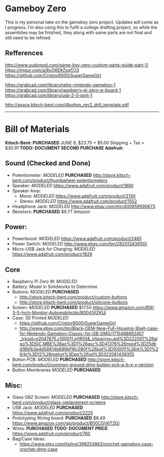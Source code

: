 # Gameboy Zero

This is my personal take on the gameboy zero project. Updates will come as I progress.
I'm also using this to fulfil a college drafting project, so while the assemblies may be finished, they along with some parts are not final and still need to be refined.

## Refferences
http://www.sudomod.com/game-boy-zero-custom-parts-guide-part-1/
https://imgur.com/a/8uO6E#Zyqf7J3
https://github.com/Cristov9000/SuperGameGirl

https://grabcad.com/library/retro-nintendo-gameboy-1
https://grabcad.com/library/raspberry-pi-zero-w-board-1
https://grabcad.com/library/usb-2-0-port-1

http://space.kitsch-bent.com/4button_rev2_drill_template.pdf

***
# Bill of Materials

**Kitsch-Bent:** **PURCHASED** JUNE 9, $23.75 + $5.00 Shipping + Tax = $30.91
**TODO: DOCUMENT SECOND PURCHASE**
**Adafruit:**

## Sound (Checked and Done)
* Potentiometer: *MODELED* **PURCHASED** http://store.kitsch-bent.com/product/thumbwheel-potentiometers 
* Speaker: *MODELED* https://www.adafruit.com/product/1890
* Speaker Amp:
	* Mono: *MODELED* https://www.adafruit.com/product/2130
	* Stereo: *MODELED* https://www.adafruit.com/product/1552
* Headphone Jack: *MODELED* http://www.ebay.com/itm/400959590673
* Resistors: **PURCHASED** $9.77 Amazon
	

## Power:
* Powerboost: *MODELED* https://www.adafruit.com/product/2465
* Power Switch: *MODELED* http://www.ebay.com/itm/282012438100
* Micro-USB Jack for Charging: *MODELED* https://www.adafruit.com/product/1829 


## Core
* Raspberry Pi Zero W: *MODELED*
* Battery: Model in Solidworks to Determine
* Buttons: *MODELED* **PURCHASED**
	* http://store.kitsch-bent.com/product/custom-buttons
	* http://store.kitsch-bent.com/product/silicone-buttons
* Screen: *MODELED* **PURCHASED** $17.55 https://www.amazon.com/BW-3-5-Inch-Monitor-Automobile/dp/B0045IIZKU/
* Case: 3D Printed *MODELED*
	* https://github.com/Cristov9000/SuperGameGirl
	* http://www.ebay.com/itm/Black-OEM-New-Full-Housing-Shell-case-for-Nintendo-Gameboy-Classic-for-GB-DMG/171548866245?_trksid=p2047675.c100011.m1850&_trkparms=aid%3D222007%26algo%3DSIC.MBE%26ao%3D1%26asc%3D41376%26meid%3D25dbd18bfb3e4d58814b689bf16c090f%26pid%3D100011%26rk%3D1%26rkt%3D12%26mehot%3Dpp%26sd%3D322081439355
* Button PCB: *MODELED* **PURCHASED** http://store.kitsch-bent.com/product/common-ground-dmg-button-pcb-a-b-x-y-version
* Button Membranes *MODELED* **PURCHASED**

## Misc:
* Glass GBZ Screen: *MODELED* **PURCHASED** http://store.kitsch-bent.com/product/glass-replacement-screens
* USB Jack: *MODELED* **PURCHASED** https://www.adafruit.com/product/2225
* Prototyping Wiring board: **PURCHASED** $6.49 https://www.amazon.com/gp/product/B00CGV6TZG/	
* Wires: **PURCHASED TODO: DOCUMENT PRICE** https://www.adafruit.com/product/760
* Bag/Case Ideas:
	* https://www.etsy.com/listing/399253863/crochet-gameboy-case-crochet-dmg-case

